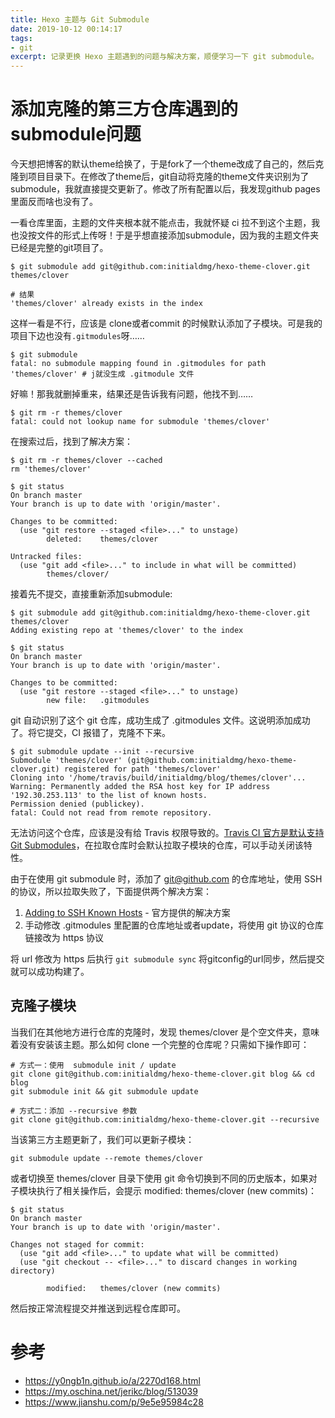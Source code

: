 ```yaml
---
title: Hexo 主题与 Git Submodule
date: 2019-10-12 00:14:17
tags:
- git
excerpt: 记录更换 Hexo 主题遇到的问题与解决方案，顺便学习一下 git submodule。
---
```


# 添加克隆的第三方仓库遇到的submodule问题

今天想把博客的默认theme给换了，于是fork了一个theme改成了自己的，然后克隆到项目目录下。在修改了theme后，git自动将克隆的theme文件夹识别为了submodule，我就直接提交更新了。修改了所有配置以后，我发现github pages里面反而啥也没有了。

一看仓库里面，主题的文件夹根本就不能点击，我就怀疑 ci 拉不到这个主题，我也没按文件的形式上传呀！于是乎想直接添加submodule，因为我的主题文件夹已经是完整的git项目了。

```shell
$ git submodule add git@github.com:initialdmg/hexo-theme-clover.git themes/clover

# 结果
'themes/clover' already exists in the index
```

这样一看是不行，应该是 clone或者commit 的时候默认添加了子模块。可是我的项目下边也没有`.gitmodules`呀……

```shell
$ git submodule
fatal: no submodule mapping found in .gitmodules for path 'themes/clover' # j就没生成 .gitmodule 文件
```

好嘛！那我就删掉重来，结果还是告诉我有问题，他找不到……

```shell
$ git rm -r themes/clover
fatal: could not lookup name for submodule 'themes/clover'
```

在搜索过后，找到了解决方案：

```shell
$ git rm -r themes/clover --cached
rm 'themes/clover'

$ git status
On branch master
Your branch is up to date with 'origin/master'.

Changes to be committed:
  (use "git restore --staged <file>..." to unstage)
        deleted:    themes/clover

Untracked files:
  (use "git add <file>..." to include in what will be committed)
        themes/clover/
```

接着先不提交，直接重新添加submodule:

```shell
$ git submodule add git@github.com:initialdmg/hexo-theme-clover.git themes/clover
Adding existing repo at 'themes/clover' to the index

$ git status
On branch master
Your branch is up to date with 'origin/master'.

Changes to be committed:
  (use "git restore --staged <file>..." to unstage)
        new file:   .gitmodules
```

git 自动识别了这个 git 仓库，成功生成了 .gitmodules 文件。这说明添加成功了。将它提交，CI 报错了，克隆不下来。

```shell
$ git submodule update --init --recursive
Submodule 'themes/clover' (git@github.com:initialdmg/hexo-theme-clover.git) registered for path 'themes/clover'
Cloning into '/home/travis/build/initialdmg/blog/themes/clover'...
Warning: Permanently added the RSA host key for IP address '192.30.253.113' to the list of known hosts.
Permission denied (publickey).
fatal: Could not read from remote repository.
```

无法访问这个仓库，应该是没有给 Travis 权限导致的。[Travis CI 官方是默认支持 Git Submodules](https://docs.travis-ci.com/user/customizing-the-build/#git-submodules)，在拉取仓库时会默认拉取子模块的仓库，可以手动关闭该特性。

由于在使用 git submodule 时，添加了 git@github.com 的仓库地址，使用 SSH 的协议，所以拉取失败了，下面提供两个解决方案：

1. [Adding to SSH Known Hosts](https://docs.travis-ci.com/user/ssh-known-hosts/) - 官方提供的解决方案
2. 手动修改 .gitmodules 里配置的仓库地址或者update，将使用 git 协议的仓库链接改为 https 协议

将 url 修改为 https 后执行 `git submodule sync` 将gitconfig的url同步，然后提交就可以成功构建了。

## 克隆子模块

当我们在其他地方进行仓库的克隆时，发现 themes/clover 是个空文件夹，意味着没有安装该主题。那么如何 clone 一个完整的仓库呢？只需如下操作即可：

```shell
# 方式一：使用  submodule init / update
git clone git@github.com:initialdmg/hexo-theme-clover.git blog && cd blog
git submodule init && git submodule update

# 方式二：添加 --recursive 参数
git clone git@github.com:initialdmg/hexo-theme-clover.git --recursive
```

当该第三方主题更新了，我们可以更新子模块：

```shell
git submodule update --remote themes/clover
```

或者切换至 themes/clover 目录下使用 git 命令切换到不同的历史版本，如果对子模块执行了相关操作后，会提示 modified: themes/clover (new commits)：

```shell
$ git status
On branch master
Your branch is up to date with 'origin/master'.

Changes not staged for commit:
  (use "git add <file>..." to update what will be committed)
  (use "git checkout -- <file>..." to discard changes in working directory)

        modified:   themes/clover (new commits)
```

然后按正常流程提交并推送到远程仓库即可。

# 参考

- https://y0ngb1n.github.io/a/2270d168.html
- https://my.oschina.net/jerikc/blog/513039
- https://www.jianshu.com/p/9e5e95984c28

